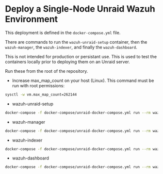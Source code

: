 # Deploy a Single-Node Unraid Wazuh Environment

This deployment is defined in the `docker-compose.yml` file.

There are commands to run the `wazuh-unraid-setup` container,
then the `wazuh-manager`, the `wazuh-indexer`, and finally the `wazuh-dashboard`.

This is not intended for production or persistant use. This is used to
test the containers locally prior to deploying them on an Unraid server.

Run these from the root of the repository.

-   Increase max_map_count on your host (Linux). This command must be run with root permissions:

```bash
sysctl -w vm.max_map_count=262144
```

-   wazuh-unraid-setup

```bash
docker-compose -f docker-compose/unraid-docker-compose.yml run --rm wazuh-unraid-setup
```

-   wazuh-manager

```bash
docker-compose -f docker-compose/unraid-docker-compose.yml run --rm wazuh-manager
```

-   wazuh-indexer

```bash
docker-compose -f docker-compose/unraid-docker-compose.yml run --rm wazuh-indexer
```

-   wazuh-dashboard

```bash
docker-compose -f docker-compose/unraid-docker-compose.yml run --rm wazuh-dashboard
```

